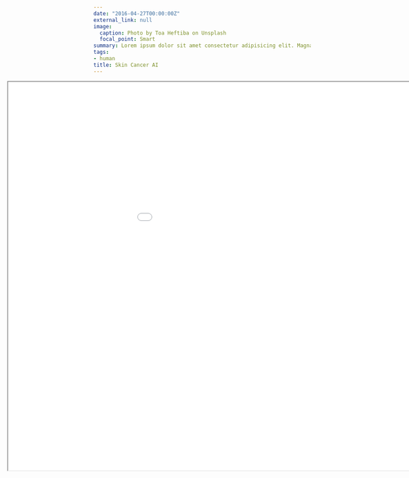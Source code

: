 ```yaml
---
date: "2016-04-27T00:00:00Z"
external_link: null
image:
  caption: Photo by Toa Heftiba on Unsplash
  focal_point: Smart
summary: Lorem ipsum dolor sit amet consectetur adipisicing elit. Magnam, eius.
tags:
- human
title: Skin Cancer AI
---
```


<div id="contentframe" style="top: 160px; left: 500px;">
<iframe src="graph.html" style="width: 1200px; height: 900px; position:relative; left:-200px"></iframe>
</div>
